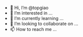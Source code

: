 - 👋 Hi, I’m @topgiao
- 👀 I’m interested in ...
- 🌱 I’m currently learning ...
- 💞️ I’m looking to collaborate on ...
- 📫 How to reach me ...

<!---
topgiao/topgiao is a ✨ special ✨ repository because its `README.md` (this file) appears on your GitHub profile.
You can click the Preview link to take a look at your changes.
--->
